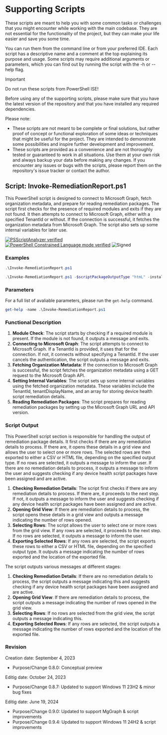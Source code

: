 # Supporting Scripts

These scripts are meant to help you with some common tasks or challenges that you might encounter while working with the main codebase. They are not essential for the functionality of the project, but they can make your life easier and save you some time.

You can run them from the command line or from your preferred IDE. Each script has a descriptive name and a comment at the top explaining its purpose and usage. Some scripts may require additional arguments or parameters, which you can find out by running the script with the -h or --help flag.

> [!IMPORTANT]
> Do not run these scripts from PowerShell ISE!

Before using any of the supporting scripts, please make sure that you have the latest version of the repository and that you have installed any required dependencies.

Please note:

- These scripts are not meant to be complete or final solutions, but rather proof of concept or functional exploration of some ideas or techniques that might be useful for the project. They are intended to demonstrate some possibilities and inspire further development and improvement.
- These scripts are provided as a convenience and are not thoroughly tested or guaranteed to work in all situations. Use them at your own risk and always backup your data before making any changes. If you encounter any issues or bugs with the scripts, please report them on the repository's issue tracker or contact the author.

## Script: Invoke-RemediationReport.ps1

This PowerShell script is designed to connect to Microsoft Graph, fetch organization metadata, and prepare for reading remediation packages. The script first checks for the presence of required modules and exits if they are not found. It then attempts to connect to Microsoft Graph, either with a specified TenantId or without. If the connection is successful, it fetches the organization metadata from Microsoft Graph. The script also sets up some internal variables for later use.

[![PSScriptAnalyzer verified](https://img.shields.io/badge/PowerShell%20Script%20Analyzer%20verified-Yes-green?style=flat)](https://learn.microsoft.com/powershell/module/psscriptanalyzer/ "PowerShell Script Analyzer")
[![PowerShell Constrained Language mode verified](https://img.shields.io/badge/PowerShell%20Constrained%20Language%20mode%20verified-Not%20Supported-red?style=flat)](https://docs.microsoft.com/powershell/module/microsoft.powershell.core/about/about_language_modes/ "PowerShell Language mode")
![Signed](https://img.shields.io/badge/Signed-No-red?style=flat)

### Examples

```PowerShell
.\Invoke-RemediationReport.ps1

.\Invoke-RemediationReport.ps1 -$scriptPackageOutputType "htmL" -installRequiredComponents $true
```

### Parameters

For a full list of avaliable parameters, please run the `get-help` command.

```PowerShell
get-help -name .\Invoke-RemediationReport.ps1
```

### Functional Description

1. **Module Check**: The script starts by checking if a required module is present. If the module is not found, it outputs a message and exits.
2. **Connecting to Microsoft Graph**: The script attempts to connect to Microsoft Graph. If a TenantId is provided, it uses that for the connection. If not, it connects without specifying a TenantId. If the user cancels the authentication, the script outputs a message and exits.
3. **Fetching Organization Metadata**: If the connection to Microsoft Graph is successful, the script fetches the organization metadata using a GET request to the Microsoft Graph API.
4. **Setting Internal Variables**: The script sets up some internal variables using the fetched organization metadata. These variables include the TenantId, tenantDisplayName, and an array for storing device health script remediation details.
5. **Reading Remediation Packages**: The script prepares for reading remediation packages by setting up the Microsoft Graph URL and API version.

### Script Output

This PowerShell script section is responsible for handling the output of remediation package details. It first checks if there are any remediation details to process. If there are, it opens these details in a grid view and allows the user to select one or more rows. The selected rows are then exported to either a CSV or HTML file, depending on the specified output type. If no rows are selected, it outputs a message to inform the user. If there are no remediation details to process, it outputs a message to inform the user and suggests checking if any device health script packages have been assigned and are active.

1. **Checking Remediation Details**: The script first checks if there are any remediation details to process. If there are, it proceeds to the next step. If not, it outputs a message to inform the user and suggests checking if any device health script packages have been assigned and are active.
2. **Opening Grid View**: If there are remediation details to process, the script opens these details in a grid view and outputs a message indicating the number of rows opened.
3. **Selecting Rows**: The script allows the user to select one or more rows from the grid view. If any rows are selected, it proceeds to the next step. If no rows are selected, it outputs a message to inform the user.
4. **Exporting Selected Rows**: If any rows are selected, the script exports these rows to either a CSV or HTML file, depending on the specified output type. It outputs a message indicating the number of rows exported and the location of the exported file.

The script outputs various messages at different stages:

1. **Checking Remediation Details**: If there are no remediation details to process, the script outputs a message indicating this and suggests checking if any device health script packages have been assigned and are active.
2. **Opening Grid View**: If there are remediation details to process, the script outputs a message indicating the number of rows opened in the grid view.
3. **Selecting Rows**: If no rows are selected from the grid view, the script outputs a message indicating this.
4. **Exporting Selected Rows**: If any rows are selected, the script outputs a message indicating the number of rows exported and the location of the exported file.

### Revision

Creation date: September 4, 2023
- Purpose/Change 0.8.0: Conceptual preview

Editig date: October 24, 2023
- Purpose/Change 0.8.7: Updated to support Windows 11 23H2 & minor bug fixes

Editig date: June 19, 2024
- Purpose/Change 0.9.0: Updated to support MgGraph & script improvements
- Purpose/Change 0.9.4: Updated to support Windows 11 24H2 & script improvements
